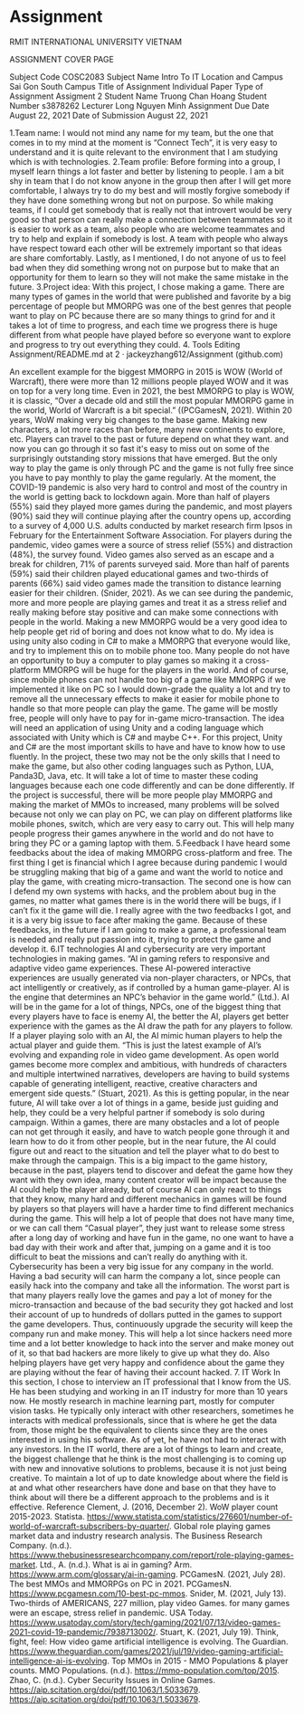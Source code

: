 # Assignment


RMIT INTERNATIONAL UNIVERSITY VIETNAM

ASSIGNMENT COVER PAGE

Subject Code	COSC2083
Subject Name	Intro To IT
Location and Campus	Sai Gon South Campus
Title of Assignment	Individual Paper
Type of Assignment	Assigment 2 
Student Name	Truong Chan Hoang
Student Number	s3878262
Lecturer	Long Nguyen Minh
Assignment Due Date	August 22, 2021
Date of Submission	August 22, 2021

	



1.Team name:
I would not mind any name for my team, but the one that comes in to my mind at the moment is “Connect Tech”, it is very easy to understand and it is quite relevant to the environment that I am studying which is with technologies.
2.Team profile:
Before forming into a group, I myself learn things a lot faster and better by listening to people. I am a bit shy in team that I do not know anyone in the group then after I will get more comfortable, I always try to do my best and will mostly forgive somebody if they have done something wrong but not on purpose. So while making teams, if I could get somebody that is really not that introvert would be very good so that person can really make a connection between teammates so it is easier to work as a team, also people who are welcome teammates and try to help and explain if somebody is lost. A team with people who always have respect toward each other will be extremely important so that ideas are share comfortably. Lastly, as I mentioned, I do not anyone of us to feel bad when they did something wrong not on purpose but to make that an opportunity for them to learn so they will not make the same mistake in the future. 
3.Project idea:
With this project, I chose making a game. There are many types of games in the world that were published and favorite by a big percentage of people but MMORPG was one of the best genres that people want to play on PC because there are so many things to grind for and it takes a lot of time to progress, and each time we progress there is huge different from what people have played before so everyone want to explore and progress to try out everything they could. 
4. Tools
Editing Assignment/README.md at 2 · jackeyzhang612/Assignment (github.com)


 
An excellent example for the biggest MMORPG in 2015 is WOW (World of Warcraft), there were more than 12 millions people played WOW and it was on top for a very long time. Even in 2021, the best MMORPG to play is WOW, it is classic, “Over a decade old and still the most popular MMORPG game in the world, World of Warcraft is a bit special.” ((PCGamesN, 2021). Within 20 years, WoW making very big changes to the base game. Making new characters, a lot more races than before, many new continents to explore, etc. Players can travel to the past or future depend on what they want. and now you can go through it so fast it's easy to miss out on some of the surprisingly outstanding story missions that have emerged. But the only way to play the game is only through PC and the game is not fully free since you have to pay monthly to play the game regularly. At the moment, the COVID-19 pandemic is also very hard to control and most of the country in the world is getting back to lockdown again. More than half of players (55%) said they played more games during the pandemic, and most players (90%) said they will continue playing after the country opens up, according to a survey of 4,000 U.S. adults conducted by market research firm Ipsos in February for the Entertainment Software Association. For players during the pandemic, video games were a source of stress relief (55%) and distraction (48%), the survey found. Video games also served as an escape and a break for children, 71% of parents surveyed said. More than half of parents (59%) said their children played educational games and two-thirds of parents (66%) said video games made the transition to distance learning easier for their children. (Snider, 2021). As we can see during the pandemic, more and more people are playing games and treat it as a stress relief and really making before stay positive and can make some connections with people in the world. Making a new MMORPG would be a very good idea to help people get rid of boring and does not know what to do. My idea is using unity also coding in C# to make a MMORPG that everyone would like, and try to implement this on to mobile phone too. Many people do not have an opportunity to buy a computer to play games so making it a cross-platform MMORPG will be huge for the players in the world. And of course, since mobile phones can not handle too big of a game like MMORPG if we implemented it like on PC so I would down-grade the quality a lot and try to remove all the unnecessary effects to make it easier for mobile phone to handle so that more people can play the game. The game will be mostly free, people will only have to pay for in-game micro-transaction. The idea will need an application of using Unity and a coding language which associated with Unity which is C# and maybe C++. For this project, Unity and C# are the most important skills to have and have to know how to use fluently. In the project, these two may not be the only skills that I need to make the game, but also other coding languages such as Python, LUA, Panda3D, Java, etc. It will take a lot of time to master these coding languages because each one code differently and can be done differently. 
If the project is successful, there will be more people play MMORPG and making the market of MMOs to increased, many problems will be solved because not only we can play on PC, we can play on different platforms like mobile phones, switch, which are very easy to carry out. This will help many people progress their games anywhere in the world and do not have to bring they PC or a gaming laptop with them.
5.Feedback
I have heard some feedbacks about the idea of making MMORPG cross-platform and free. The first thing I get is financial which I agree because during pandemic I would be struggling making that big of a game and want the world to notice and play the game, with creating micro-transaction. The second one is how can I defend my own systems with hacks, and the problem about bug in the games, no matter what games there is in the world there will be bugs, if I can’t fix it the game will die. I really agree with the two feedbacks I got, and it is a very big issue to face after making the game. Because of these feedbacks, in the future if I am going to make a game, a professional team is needed and really put passion into it, trying to protect the game and develop it.
6.IT technologies
AI and cybersecurity are very important technologies in making games. “AI in gaming refers to responsive and adaptive video game experiences. These AI-powered interactive experiences are usually generated via non-player characters, or NPCs, that act intelligently or creatively, as if controlled by a human game-player. AI is the engine that determines an NPC’s behavior in the game world.” (Ltd.). AI will be in the game for a lot of things, NPCs, one of the biggest thing that every players have to face is enemy AI, the better the AI, players get better experience with the games as the AI draw the path for any players to follow. If a player playing solo with an AI, the AI mimic human players to help the actual player and guide them. “This is just the latest example of AI’s evolving and expanding role in video game development. As open world games become more complex and ambitious, with hundreds of characters and multiple intertwined narratives, developers are having to build systems capable of generating intelligent, reactive, creative characters and emergent side quests.” (Stuart, 2021). As this is getting popular, in the near future, AI will take over a lot of things in a game, beside just guiding and help, they could be a very helpful partner if somebody is solo during campaign. Within a games, there are many obstacles and a lot of people can not get through it easily, and have to watch people gone through it and learn how to do it from other people, but in the near future, the AI could figure out and react to the situation and tell the player what to do best to make through the campaign. This is a big impact to the game history, because in the past, players tend to discover and defeat the game how they want with they own idea, many content creator will be impact because the AI could help the player already, but of course AI can only react to things that they know, many hard and different mechanics in games will be found by players so that players will have a harder time to find different mechanics during the game. This will help a lot of people that does not have many time, or we can call them “Casual player”, they just want to release some stress after a long day of working and have fun in the game, no one want to have a bad day with their work and after that, jumping on a game and it is too difficult to beat the missions and can’t really do anything with it. 
Cybersecurity has been a very big issue for any company in the world. Having a bad security will can harm the company a lot, since people can easily hack into the company and take all the information. The worst part is that many players really love the games and pay a lot of money for the micro-transaction and because of the bad security they got hacked and lost their account of up to hundreds of dollars putted in the games to support the game developers. Thus, continuously upgrade the security will keep the company run and make money. This will help a lot since hackers need more time and a lot better knowledge to hack into the server and make money out of it, so that bad hackers are more likely to give up what they do. Also helping players have get very happy and confidence about the game they are playing without the fear of having their account hacked.
7. IT Work
In this section, I chose to interview an IT professional that I know from the US. He has been studying and working in an IT industry for more than 10 years now. He mostly research in machine learning part, mostly for computer vision tasks. He typically only interact with other researchers, sometimes he interacts with medical professionals, since that is where he get the data from, those might be the equivalent to clients since they are the ones interested in using his software. As of yet, he have not had to interact with any investors. In the IT world, there are a lot of things to learn and create, the biggest challenge that he think is the most challenging is to coming up with new and innovative solutions to problems, because it is not just being creative. To maintain a lot of up to date knowledge about where the field is at and what other researchers have done and base on that they have to think about will there be a different approach to the problems and is it effective.
Reference
Clement, J. (2016, December 2). WoW player count 2015-2023. Statista. https://www.statista.com/statistics/276601/number-of-world-of-warcraft-subscribers-by-quarter/. 
Global role playing games market data and industry research analysis. The Business Research Company. (n.d.). https://www.thebusinessresearchcompany.com/report/role-playing-games-market. 
Ltd., A. (n.d.). What is ai in gaming? Arm. https://www.arm.com/glossary/ai-in-gaming. 
PCGamesN. (2021, July 28). The best MMOs and MMORPGs on PC in 2021. PCGamesN. https://www.pcgamesn.com/10-best-pc-mmos. 
Snider, M. (2021, July 13). Two-thirds of AMERICANS, 227 million, play video Games. for many games were an escape, stress relief in pandemic. USA Today. https://www.usatoday.com/story/tech/gaming/2021/07/13/video-games-2021-covid-19-pandemic/7938713002/. 
Stuart, K. (2021, July 19). Think, fight, feel: How video game artificial intelligence is evolving. The Guardian. https://www.theguardian.com/games/2021/jul/19/video-gaming-artificial-intelligence-ai-is-evolving. 
Top MMOs in 2015 - MMO Populations & player counts. MMO Populations. (n.d.). https://mmo-population.com/top/2015. 
Zhao, C. (n.d.). Cyber Security Issues in Online Games. https://aip.scitation.org/doi/pdf/10.1063/1.5033679. https://aip.scitation.org/doi/pdf/10.1063/1.5033679. 
